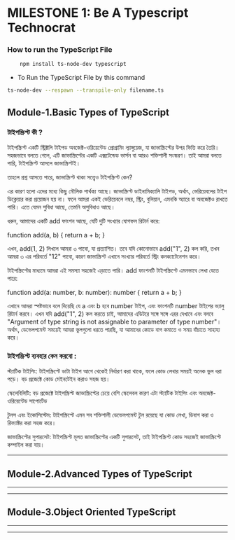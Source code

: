 # MILESTONE 1: Be A Typescript Technocrat

### How to run the TypeScript File
```bash
    npm install ts-node-dev typescript
```
- To Run the TypeScript File by this command 
```bash
ts-node-dev --respawn --transpile-only filename.ts
```
## Module-1.Basic Types of TypeScript

### টাইপস্ক্রিপ্ট কী ?

টাইপস্ক্রিপ্ট একটি স্ট্রিক্টলি টাইপড অবজেক্ট-ওরিয়েন্টেড প্রোগ্রামিং ল্যাঙ্গুয়েজ, যা জাভাস্ক্রিপ্টের উপর ভিত্তি করে তৈরি। সহজভাবে বলতে গেলে, এটি জাভাস্ক্রিপ্টের একটি এক্সটেন্ডেড ভার্সন বা আরও শক্তিশালী সংস্করণ। তাই আমরা বলতে পারি, টাইপস্ক্রিপ্ট আসলে জাভাস্ক্রিপ্টই।

তাহলে প্রশ্ন আসতে পারে, জাভাস্ক্রিপ্ট থাকা সত্ত্বেও টাইপস্ক্রিপ্ট কেন?

এর কারণ হলো এদের মধ্যে কিছু মৌলিক পার্থক্য আছে। জাভাস্ক্রিপ্ট ডাইনামিক্যালি টাইপড, অর্থাৎ, ভেরিয়েবলের টাইপ ডিক্লেয়ার করা প্রয়োজন হয় না। ফলে আমরা একই ভেরিয়েবলে নম্বর, স্ট্রিং, বুলিয়ান, এমনকি অ্যারে বা অবজেক্টও রাখতে পারি। এতে যেমন সুবিধা আছে, তেমনি অসুবিধাও আছে।

ধরুন, আমাদের একটি add ফাংশন আছে, যেটি দুটি সংখ্যার যোগফল রিটার্ন করে:

function add(a, b) {
return a + b;
}

এখন, add(1, 2) লিখলে আমরা ৩ পাবো, যা প্রত্যাশিত। তবে যদি কোনোভাবে add("1", 2) কল করি, তখন আমরা ৩ এর পরিবর্তে "12" পাবো, কারণ জাভাস্ক্রিপ্ট এখানে সংখ্যার পরিবর্তে স্ট্রিং কনক্যাটেনেশন করে।

টাইপস্ক্রিপ্টের মাধ্যমে আমরা এই সমস্যা সহজেই এড়াতে পারি। add ফাংশনটি টাইপস্ক্রিপ্টে এমনভাবে লেখা যেতে পারে:

function add(a: number, b: number): number {
return a + b;
}

এখানে আমরা স্পষ্টভাবে বলে দিয়েছি যে a এবং b হবে number টাইপ, এবং ফাংশনটি number টাইপের ভ্যালু রিটার্ন করবে। এখন যদি add("1", 2) কল করতে চাই, আমাদের এডিটরে সঙ্গে সঙ্গে এরর দেখাবে এবং বলবে "Argument of type string is not assignable to parameter of type number"। অর্থাৎ, ডেভেলপমেন্ট সময়েই আমরা ভুলগুলো ধরতে পারছি, যা আমাদের কোডে বাগ কমাতে ও সময় বাঁচাতে সাহায্য করে।

### টাইপস্ক্রিপ্ট ব্যবহার কেন করবো :

স্ট্যাটিক টাইপিং: টাইপস্ক্রিপ্টে ডাটা টাইপ আগে থেকেই নির্ধারণ করা থাকে, ফলে কোড লেখার সময়ই অনেক ভুল ধরা পড়ে। বড় প্রজেক্টে কোড মেইনটেইন করাও সহজ হয়।

স্কেলেবিলিটি: বড় প্রজেক্টে টাইপস্ক্রিপ্ট জাভাস্ক্রিপ্টের চেয়ে বেশি স্কেলেবল কারণ এটা স্ট্যাটিক টাইপিং এবং অবজেক্ট-ওরিয়েন্টেড সাপোর্টেড

টুলস এবং ইকোসিস্টেম: টাইপস্ক্রিপ্টে এমন সব শক্তিশালী ডেভেলপমেন্ট টুল রয়েছে যা কোড লেখা, ডিবাগ করা ও রিফ্যাক্টর করা সহজ করে।

জাভাস্ক্রিপ্টের সুপারসেট: টাইপস্ক্রিপ্ট মূলত জাভাস্ক্রিপ্টের একটি সুপারসেট, তাই টাইপস্ক্রিপ্ট কোড সহজেই জাভাস্ক্রিপ্টে কম্পাইল করা যায়।

---

## Module-2.Advanced Types of TypeScript

---

---

## Module-3.Object Oriented TypeScript

---

---
